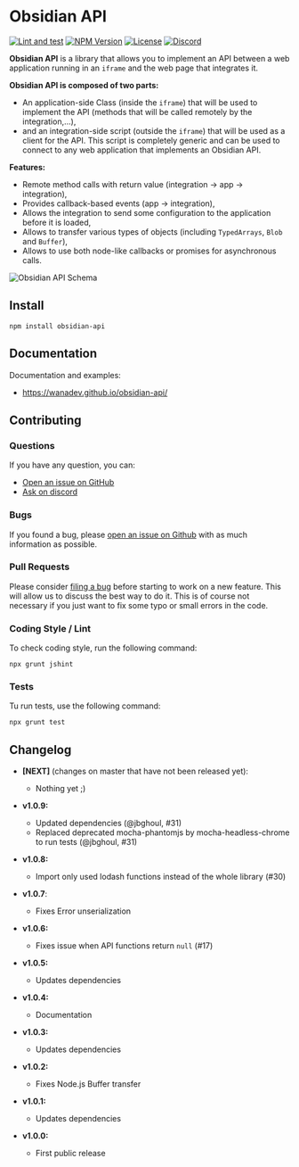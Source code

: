 # Obsidian API

[![Lint and test](https://github.com/wanadev/obsidian-api/actions/workflows/tests.yml/badge.svg)](https://github.com/wanadev/obsidian-api/actions/workflows/tests.yml)
[![NPM Version](http://img.shields.io/npm/v/obsidian-api.svg?style=flat)](https://www.npmjs.com/package/obsidian-api)
[![License](http://img.shields.io/npm/l/obsidian-api.svg?style=flat)](https://github.com/wanadev/obsidian-api/blob/master/LICENSE)
[![Discord](https://img.shields.io/badge/chat-Discord-8c9eff?logo=discord&logoColor=ffffff)](https://discord.gg/BmUkEdMuFp)

**Obsidian API** is a library that allows you to implement an API between a web
application running in an `iframe` and the web page that integrates it.

**Obsidian API is composed of two parts:**

* An application-side Class (inside the `iframe`) that will be used to
  implement the API (methods that will be called remotely by the
  integration,...),
* and an integration-side script (outside the `iframe`) that will be used as
  a client for the API. This script is completely generic and can be used to
  connect to any web application that implements an Obsidian API.

**Features:**

* Remote method calls with return value (integration → app → integration),
* Provides callback-based events (app → integration),
* Allows the integration to send some configuration to the application before
  it is loaded,
* Allows to transfer various types of objects (including `TypedArrays`,
  `Blob` and `Buffer`),
* Allows to use both node-like callbacks or promises for asynchronous calls.

![Obsidian API Schema](./doc/images/obsidian-api-schema.png)


## Install

    npm install obsidian-api


## Documentation

Documentation and examples:

* https://wanadev.github.io/obsidian-api/


## Contributing

### Questions

If you have any question, you can:

* [Open an issue on GitHub][gh-issue]
* [Ask on discord][discord]

### Bugs

If you found a bug, please [open an issue on Github][gh-issue] with as much information as possible.

### Pull Requests

Please consider [filing a bug][gh-issue] before starting to work on a new feature. This will allow us to discuss the best way to do it. This is of course not necessary if you just want to fix some typo or small errors in the code.

### Coding Style / Lint

To check coding style, run the following command:

    npx grunt jshint

### Tests

Tu run tests, use the following command:

    npx grunt test


[gh-issue]: https://github.com/wanadev/obsidian-api/issues
[discord]: https://discord.gg/BmUkEdMuFp


## Changelog

* **[NEXT]** (changes on master that have not been released yet):

  * Nothing yet ;)

* **v1.0.9:**

  * Updated dependencies (@jbghoul, #31)
  * Replaced deprecated mocha-phantomjs by mocha-headless-chrome to run tests (@jbghoul, #31)

* **v1.0.8:**

  * Import only used lodash functions instead of the whole library (#30)

* **v1.0.7**:

  * Fixes Error unserialization

* **v1.0.6:**

  * Fixes issue when API functions return `null` (#17)

* **v1.0.5:**

  * Updates dependencies

* **v1.0.4:**

  * Documentation

* **v1.0.3:**

  * Updates dependencies

* **v1.0.2:**

  * Fixes Node.js Buffer transfer

* **v1.0.1:**

  * Updates dependencies

* **v1.0.0:**

  * First public release
